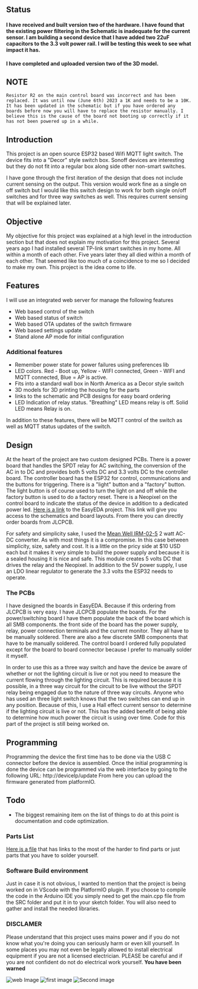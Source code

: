 ## Status
#### I have received and built version two of the hardware. I have found that the existing power filtering in the Schematic is inadequate for the current sensor. I am building a second device that I have added two 22uF capacitors to the 3.3 volt power rail. I will be testing this week to see what impact it has.    
#### I have completed and uploaded version two of the 3D model.

## NOTE
```
Resistor R2 on the main control board was incorrect and has been replaced. It was until now (June 6th) 2023 a 1K and needs to be a 10K. It has been updated in the schematic but if you have ordered any boards before now you will have to replace the resistor manually. I believe this is the cause of the board not booting up correctly if it has not been powered up in a while.
```

## Introduction
This project is an open source ESP32 based Wifi MQTT light switch. The device fits into a "Decor" style switch box. Sonoff devices are interesting but they do not fit into a regular box along side other non-smart switches.

I have gone through the first iteration of the design that does not include current sensing on the output. This version would work fine as a single on off switch but I would like this switch design to work for both single on/off switches and for three way switches as well. This requires current sensing that will be explained later.

## Objective
My objective for this project was explained at a high level in the introduction section but that does not explain my motivation for this project. Several years ago I had installed several TP-link smart switches in my home. All within a month of each other. Five years later they all died within a month of each other. That seemed like too much of a coincidence to me so I decided to make my own. This project is the idea come to life.

## Features
I will use an integrated web server for manage the following features
 * Web based control of the switch
 * Web based status of switch
 * Web based OTA updates of the switch firmware
 * Web based settings update
 * Stand alone AP mode for initial configuration

### Additional features 
 * Remember power state for power failures using preferences lib
 * LED colors. Red - Boot up, Yellow - WIFI connected, Green - WIFI and MQTT connected, Blue = AP is active.
 * Fits into a standard wall box in North America as a Decor style switch
 * 3D models for 3D printing the housing for the parts
 * links to the schematic and PCB designs for easy board ordering
 * LED Indication of relay status. "Breathing" LED means relay is off. Solid LED means Relay is on.

 In addition to these features, there will be MQTT control of the switch as well as MQTT status updates of the switch.

## Design
At the heart of the project are two custom designed PCBs. There is a power board that handles the SPDT relay for AC switching, the conversion of the AC in to DC and provides both 5 volts DC and 3.3 volts DC to the controller board. The controller board has the ESP32 for control, communications and the buttons for triggering. There is a "light" button and a "factory" button. The light button is of course used to turn the light on and off while the factory button is used to do a factory reset. There is a Neopixel on the control board to indicate the status of the device in addition to a dedicated power led. [Here is a link](https://oshwlab.com/bhboyle/esp32-light-switch) to the EasyEDA project. This link will give you access to the schematics and board layouts. From there you can directly order boards from JLCPCB.

For safety and simplicity sake, I used the [Mean Well IRM-02-5](https://www.digikey.ca/en/products/detail/mean-well-usa-inc/IRM-02-5/7704628?s=N4IgTCBcDaIIwA4BsSC0BmADJgnKgcgCIgC6AvkA) 2 watt AC-DC converter. As with most things it is a compromise. In this case between simplicity, size, safety and cost. It is a little on the pricy side at $10 USD each but it makes it very simple to build the power supply and because it is a sealed housing it is nice and safe. This module creates 5 volts DC that drives the relay and the Neopixel. In addition to the 5V power supply, I use an LDO linear regulator to generate the 3.3 volts the ESP32 needs to operate.

### The PCBs
I have designed the boards in EasyEDA. Because if this ordering from JLCPCB is very easy. I have JLCPCB populate the boards. For the power/switching board I have them populate the back of the board which is all SMB components. the front side of the board has the power supply, relay, power connection terminals and the current monitor. They all have to be manually soldered. There are also a few discrete SMB components that have to be manually soldered. The control board I ordered fully populated except for the board to board connector because I prefer to manually solder it myself. 

In order to use this as a three way switch and have the device be aware of whether or not the lighting circuit is live or not you need to measure the current flowing through the lighting circuit. This is required because it is possible, in a three way circuit for the circuit to be live without the SPDT relay being engaged due to the nature of three way circuits. Anyone who has used an three light switch knows that the two switches can end up in any position. Because of this, I use a Hall effect current sensor to determine if the lighting circuit is live or not. This has the added benefit of being able to determine how much power the circuit is using over time. Code for this part of the project is still being worked on.

## Programming
Programming the device the first time has to be done via the USB C connector before the device is assembled. Once the initial programming is done the device can be programmed via the web interface by going to the following URL: http://deviceIp/update From here you can upload the firmware generated from platformIO.

## Todo
* The biggest remaining item on the list of things to do at this point is documentation and code optimization. 

### Parts List
[Here is a file](https://docs.google.com/spreadsheets/d/1vnkWm73apcbOtNqYmAgQMh_5zk3PtoovNklXcG1IaSc/edit?usp=sharing) that has links to the most of the harder to find parts or just parts that you have to solder yourself. 

### Software Build environment
Just in case it is not obvious, I wanted to mention that the project is being worked on in VScode with the PlatformIO plugin. If you choose to compile the code in the Arduino IDE you simply need to get the main.cpp file from the SRC folder and put it in to your sketch folder. You will also need to gather and install the needed libraries.

### DISCLAMER
Please understand that this project uses mains power and if you do not know what you're doing you can seriously harm or even kill yourself. In some places you may not even be legally allowed to install electrical equipment if you are not a licensed electrician. PLEASE be careful and if you are not confident do not do electrical work yourself. **You have been warned**

![web Image](Images/Web_Interface.jpg) ![first image](Images/ESP32_Light_Switch.jpg) ![Second image](Images/PXL_20230427_213526602.jpg)
